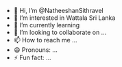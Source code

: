 - 👋 Hi, I’m @NatheeshanSithravel
- 👀 I’m interested in Wattala Sri Lanka
- 🌱 I’m currently learning 
- 💞️ I’m looking to collaborate on ...
- 📫 How to reach me ...
- 😄 Pronouns: ...
- ⚡ Fun fact: ...

<!---
NatheeshanSithravel/NatheeshanSithravel is a ✨ special ✨ repository because its `README.md` (this file) appears on your GitHub profile.
You can click the Preview link to take a look at your changes.
--->
